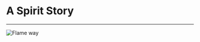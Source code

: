 <!DOCTYPE html>
<html lang="en">
<body>
    <main>
        <h1>A Spirit Story</h1>
        <hr>
    </main>
    
</body>
</html>

![Flame way](https://i.ibb.co/hRWcfbk/Flame-Way.png)


